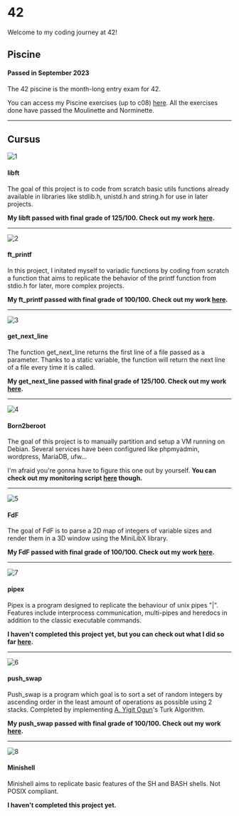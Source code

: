 # 42
Welcome to my coding journey at 42!

## Piscine
#### Passed in September 2023
The 42 piscine is the month-long entry exam for 42.

You can access my Piscine exercises (up to c08) [here](https://github.com/rwintgen/42/tree/main/piscine_42). All the exercises done have passed the Moulinette and Norminette.

-----

## Cursus
![1](https://github.com/rwintgen/42/assets/150167832/e4dce55a-1d5d-464f-ae3f-64ac536f542c)
#### libft
The goal of this project is to code from scratch basic utils functions already available in libraries like stdlib.h, unistd.h and string.h for use in later projects.

__My libft passed with final grade of 125/100. Check out my work [here](https://github.com/rwintgen/42/tree/main/libft).__

-----

![2](https://github.com/rwintgen/42/assets/150167832/9647d10b-0ae7-4776-96e6-8079d684e95f)
#### ft_printf
In this project, I initated myself to variadic functions by coding from scratch a function that aims to replicate the behavior of the printf function from stdio.h for later, more complex projects.

__My ft_printf passed with final grade of 100/100. Check out my work [here](https://github.com/rwintgen/42/tree/main/ft_printf).__

-----

![3](https://github.com/rwintgen/42/assets/150167832/4313251d-4d2b-4f89-97b4-b1377fa5eb2c)
#### get_next_line
The function get_next_line returns the first line of a file passed as a parameter. Thanks to a static variable, the function will return the next line of a file every time it is called.

__My get_next_line passed with final grade of 125/100. Check out my work [here](https://github.com/rwintgen/42/tree/main/get_next_line).__

-----

![4](https://github.com/rwintgen/42/assets/150167832/ca862d3b-dc19-48be-9d41-2525e1d0dd9d)
#### Born2beroot
The goal of this project is to manually partition and setup a VM running on Debian. Several services have been configured like phpmyadmin, wordpress, MariaDB, ufw...

I'm afraid you're gonna have to figure this one out by yourself. __You can check out my monitoring script [here](https://github.com/rwintgen/42/tree/main/Born2beroot) though.__

-----

![5](https://github.com/rwintgen/42/assets/150167832/5ffbd5c6-f6af-4151-be95-85e2b298feb0)
#### FdF
The goal of FdF is to parse a 2D map of integers of variable sizes and render them in a 3D window using the MiniLibX library.

__My FdF passed with final grade of 100/100. Check out my work [here](https://github.com/rwintgen/42/tree/main/FdF).__

-----

![7](https://github.com/rwintgen/42/assets/150167832/e8dd371e-90f8-4acd-afc9-83dea8d004a3)
#### pipex
Pipex is a program designed to replicate the behaviour of unix pipes "|". Features include interprocess communication, multi-pipes and heredocs in addition to the classic executable commands.

__I haven't completed this project yet, but you can check out what I did so far [here](https://github.com/rwintgen/42/tree/main/pipex).__

-----

![6](https://github.com/rwintgen/42/assets/150167832/407f0cc6-222f-4aa2-8fac-1c4f28aeab60)
#### push_swap
Push_swap is a program which goal is to sort a set of random integers by ascending order in the least amount of operations as possible using 2 stacks. Completed by implementing [A. Yigit Ogun](https://github.com/ayogun)'s Turk Algorithm.

__My push_swap passed with final grade of 100/100. Check out my work [here](https://github.com/rwintgen/42/tree/main/push_swap).__

-----

![8](https://github.com/rwintgen/42/assets/150167832/67fd7929-a451-4aee-8e45-33191e095af8)
#### Minishell
Minishell aims to replicate basic features of the SH and BASH shells. Not POSIX compliant.

__I haven't completed this project yet.__
